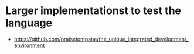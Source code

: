# Larger implementationst to test the language
* https://github.com/praisetompane/the_unique_integrated_development_environment